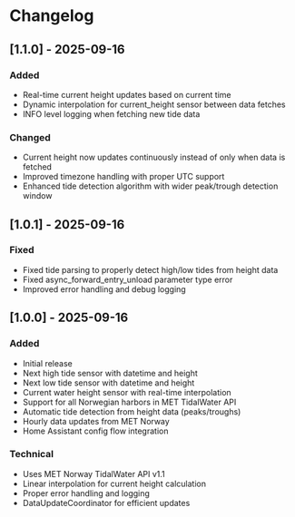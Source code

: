 # Changelog

## [1.1.0] - 2025-09-16

### Added
- Real-time current height updates based on current time
- Dynamic interpolation for current_height sensor between data fetches
- INFO level logging when fetching new tide data

### Changed
- Current height now updates continuously instead of only when data is fetched
- Improved timezone handling with proper UTC support
- Enhanced tide detection algorithm with wider peak/trough detection window

## [1.0.1] - 2025-09-16

### Fixed
- Fixed tide parsing to properly detect high/low tides from height data
- Fixed async_forward_entry_unload parameter type error
- Improved error handling and debug logging

## [1.0.0] - 2025-09-16

### Added
- Initial release
- Next high tide sensor with datetime and height
- Next low tide sensor with datetime and height  
- Current water height sensor with real-time interpolation
- Support for all Norwegian harbors in MET TidalWater API
- Automatic tide detection from height data (peaks/troughs)
- Hourly data updates from MET Norway
- Home Assistant config flow integration

### Technical
- Uses MET Norway TidalWater API v1.1
- Linear interpolation for current height calculation
- Proper error handling and logging
- DataUpdateCoordinator for efficient updates